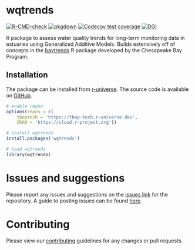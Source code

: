 
# wqtrends

[![R-CMD-check](https://github.com/tbep-tech/wqtrends/workflows/R-CMD-check/badge.svg)](https://github.com/tbep-tech/wqtrends/actions)
[![pkgdown](https://github.com/tbep-tech/wqtrends/workflows/pkgdown/badge.svg)](https://github.com/tbep-tech/wqtrends/actions)
[![Codecov test coverage](https://codecov.io/gh/tbep-tech/wqtrends/branch/master/graph/badge.svg)](https://codecov.io/gh/tbep-tech/wqtrends?branch=master)
[![DOI](https://zenodo.org/badge/239808241.svg)](https://zenodo.org/badge/latestdoi/239808241)

R package to assess water quality trends for long-term monitoring data in estuaries using Generalized Additive Models.  Builds extensively off of concepts in the [baytrends](https://cran.r-project.org/web/packages/baytrends/index.html) R package developed by the Chesapeake Bay Program.

## Installation

The package can be installed from [r-universe](https://tbep-tech.r-universe.dev/ui#builds).  The source code is available on [GitHub](https://github.com/tbep-tech/wqtrends).

```r
# enable repos
options(repos = c(
    tbeptech = 'https://tbep-tech.r-universe.dev',
    CRAN = 'https://cloud.r-project.org'))

# install wqtrends
install.packages('wqtrends')

# load wqtrends
library(wqtrends)
```

# Issues and suggestions

Please report any issues and suggestions on the [issues link](https://github.com/tbep-tech/wqtrends/issues) for the repository. A guide to posting issues can be found [here](.github/ISSUE_TEMPLATE.md).

# Contributing

Please view our [contributing](.github/CONTRIBUTING.md) guidelines for any changes or pull requests.

